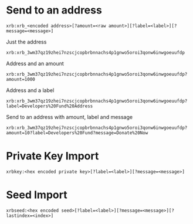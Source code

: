 # Send to an address

    xrb:xrb_<encoded address>[?amount=<raw amount>][?label=<label>][?message=<message>]

Just the address

    xrb:xrb_3wm37qz19zhei7nzscjcopbrbnnachs4p1gnwo5oroi3qonw6inwgoeuufdp

Address and an amount

    xrb:xrb_3wm37qz19zhei7nzscjcopbrbnnachs4p1gnwo5oroi3qonw6inwgoeuufdp?amount=1000

Address and a label

    xrb:xrb_3wm37qz19zhei7nzscjcopbrbnnachs4p1gnwo5oroi3qonw6inwgoeuufdp?label=Developers%20Fund%20Address

Send to an address with amount, label and message

    xrb:xrb_3wm37qz19zhei7nzscjcopbrbnnachs4p1gnwo5oroi3qonw6inwgoeuufdp?amount=10?label=Developers%20Fund?message=Donate%20Now

# Private Key Import

    xrbkey:<hex encoded private key>[?label=<label>][?message=<message>]

# Seed Import

    xrbseed:<hex encoded seed>[?label=<label>][?message=<message>][?lastindex=<index>]